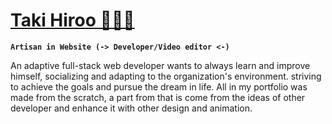  <link href="link.css" rel="stylesheet"/>
 <h1><a href="https://www.linkedin.com/in/ivan-belarmino-508a58218/">Taki Hiroo 🧑🏻‍💻</a></h1>

**`Artisan in Website (-> Developer/Video editor <-)`**

<p>
An adaptive full-stack web developer wants to always learn and improve himself, socializing and adapting to the organization's environment. striving to achieve the goals and pursue the dream in life. All in my portfolio was made from the scratch, a part from that is come from the ideas of other developer and enhance it with other design and animation. 
</p>